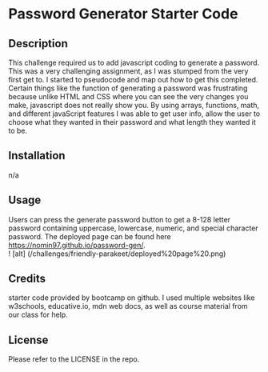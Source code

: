 # Password Generator Starter Code

## Description
This challenge required us to add javascript coding to generate a password. This was a very challenging assignment, as I was stumped from the very first get to. I started to pseudocode and map out how to get this completed. Certain things like the function of generating a password was frustrating because unlike HTML and CSS where you can see the very changes you make, javascript does not really show you. By using arrays, functions, math, and different javaScript features I was able to get user info, allow the user to choose what they wanted in their password and what length they wanted it to be. 

## Installation
n/a

## Usage
Users can press the generate password button to get a 8-128 letter password containing uppercase, lowercase, numeric, and special character password. The deployed page can be found here https://nomin97.github.io/password-gen/.  
! [alt] (/challenges/friendly-parakeet/deployed%20page%20.png)

## Credits
starter code provided by bootcamp on github. I used multiple websites like w3schools, educative.io, mdn web docs, as well as course material from our class for help.

## License
Please refer to the LICENSE in the repo.

